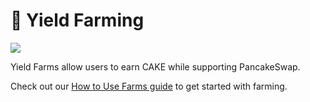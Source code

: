 # 🚜 Yield Farming

![](https://gblobscdn.gitbook.com/assets%2F-MHREX7DHcljbY5IkjgJ%2F-McQraJG25bEh9ufOHLT%2F-McS-Rk4u3IqogZhr2N2%2Fdocs%20masthead%20%281%29.png?alt=media&token=0124644e-2c34-492d-bd66-2710c4dd8869)

Yield Farms allow users to earn CAKE while supporting PancakeSwap.

Check out our [How to Use Farms guide](how-to-use-farms.md) to get started with farming.

